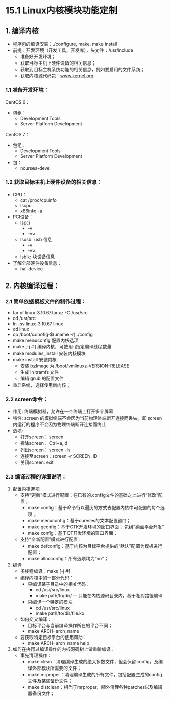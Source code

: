# 15.1 Linux内核模块功能定制

## 1. 编译内核
- 程序包的编译安装：./configure, make, make install
- 前提：开发环境（开发工具，开发库），头文件：/usr/include
    - 准备好开发环境；
    - 获取目标主机上硬件设备的相关信息；
    - 获取到目标主机系统功能的相关信息，例如要启用的文件系统；
    - 获取内核源代码包：www.kernel.org

### 1.1 准备开发环境：
CentOS 6：
- 包组：
    - Development Tools
    - Server Platform Development

CentOS 7：
- 包组：
    - Development Tools
    - Server Platform Development
- 包：
    - ncurses-devel

### 1.2 获取目标主机上硬件设备的相关信息：
- CPU：
    - cat  /proc/cpuinfo
    - lscpu
    - x86info -a
- PCI设备：
    - lspci
        - -v
        - -vv
    - lsusb: usb 信息
        - -v
        - -vv
    - lsblk: 块设备信息
- 了解全部硬件设备信息：
    - hal-device

## 2. 内核编译过程：
### 2.1 简单依据模板文件的制作过程：
- tar  xf  linux-3.10.67.tar.xz  -C  /usr/src
- cd  /usr/src
- ln  -sv  linux-3.10.67  linux
- cd  linux
- cp  /boot/conofig-$(uname -r)  ./config
- make menuconfig          配置内核选项
- make  [-j \#]            编译内核，可使用-j指定编译线程数量
- make modules_install    安装内核模块
- make install            安装内核
    - 安装 bzImage 为 /boot/vmlinuxz-VERSION-RELEASE
    - 生成 initramfs 文件
    - 编辑 grub 的配置文件
- 重启系统，选择使用新内核；

### 2.2 screen命令：
- 作用: 终端模拟器，允许在一个终端上打开多个屏幕
- 特性: screen 的模拟终端不会因为当前物理终端断开连接而丢失，即 screen 内运行的程序不会因为物理终端断开连接而终止
- 选项:
    - 打开screen：  screen
    - 拆除screen：  Ctrl+a, d
    - 列出screen：  screen  -ls
    - 连接至screen：screen  -r  SCREEN_ID
    - 关闭screen:  exit

### 2.3 编译过程的详细说明：
1. 配置内核选项
    - 支持“更新”模式进行配置：在已有的.config文件的基础之上进行“修改”配置；
        - make config：基于命令行以遍历的方式去配置内核中可配置的每个选项；
        - make menuconfig：基于cureses的文本配置窗口；
        - make gconfig：基于GTK开发环境的窗口界面；  包组“桌面平台开发”
        - make xonfig：基于QT开发环境的窗口界面；
    - 支持“全新配置”模式进行配置：
        - make  defconfig：基于内核为目标平台提供的“默认”配置为模板进行配置；
        - make  allnoconfig：所有选项均为“no”；
2. 编译
    - 多线程编译：make  [-j \#]
    - 编译内核中的一部分代码：
        - 只编译某子目录中的相关代码：
            - cd  /usr/src/linux
            - make  path/to/dir/  -- 只能在内核源码目录内，基于相对路径编译
        - 只编译一个特定的模块
            - cd  /usr/src/linux
            - make  path/to/dir/file.ko
    - 如何交叉编译：
        - 目标平台与当前编译操作所在的平台不同；
        - make  ARCH=arch_name
    - 要获取特定目标平台的使用帮助：                    
        - make  ARCH=arch_name help
3. 如何在执行过编译操作的内核源码树上做重新编译：
    - 事先清理操作：
        - make clean：清理编译生成的绝大多数文件，但会保留config，及编译外部模块所需要的文件；
        - make mrproper：清理编译生成的所有文件，包括配置生成的config文件及某些备份文件；
        - make distclean：相当于mrproper，额外清理各种patches以及编辑器备份文件；
